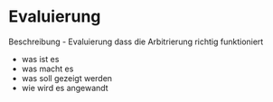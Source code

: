 # Evaluierung #

Beschreibung - Evaluierung dass die Arbitrierung richtig funktioniert

  * was ist es
  * was macht es
  * was soll gezeigt werden
  * wie wird es angewandt